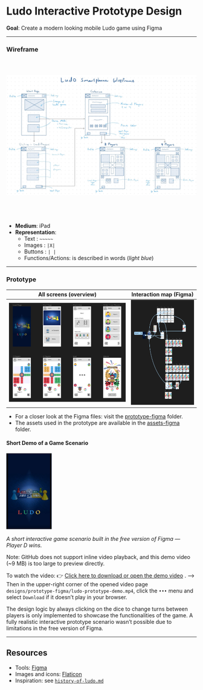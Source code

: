 # Ludo Interactive Prototype Design

**Goal**: Create a modern looking mobile Ludo game using Figma

---

### Wireframe
<div style="display: flex; justify-content: center; align-items: center;">
    <img src="../designs/sketches/ludo-prototype-wireframe.jpg" width="600" height="400" style="object-fit: contain;" alt="wireframe" />
</div>

<br>

- **Medium**: iPad
- **Representation**: 
  - Text : `~~~~~` 
  - Images : `|X|`
  - Buttons : `| |`
  - Functions/Actions: is described in words (*light blue*)

---  

### Prototype 
| All screens (overview) | Interaction map (Figma) |
| :---: | :---: |
| <img src="../designs/prototype-figma/ludo-prototype-all-pages.png" width="800" style="object-fit: contain;" alt="All prototype screens" /> | <img src="../designs/prototype-figma/ludo-prototype-interactive-map.png" width="360" style="object-fit: contain;" alt="Figma interaction map" /> |

- For a closer look at the Figma files: visit the [prototype-figma](/designs/prototype-figma/) folder.
- The assets used in the prototype are available in the [assets-figma](/resources/assets-figma/) folder.

#### Short Demo of a Game Scenario

<img src="../designs/prototype-figma/ludo-prototype-demo.jpeg" width="120" height="200" />

*A short interactive game scenario built in the free version of Figma — Player D wins.*

Note: GitHub does not support inline video playback, and this demo video (~9 MB) is too large to preview directly.

To watch the video: 👉 [Click here to download or open the demo video](../designs/prototype-figma/ludo-prototype-demo.mp4)
. --> Then in the upper-right corner of the opened video page `designs/prototype-figma/ludo-prototype-demo.mp4`, click the `•••` menu and select `Download` if it doesn’t play in your browser.
    
The design logic by always clicking on the dice to change turns between players is only implemented to showcase the functionalities of the game. A fully realistic interactive prototype scenario wasn’t possible due to limitations in the free version of Figma.

---

## Resources
- Tools: [Figma](https://www.figma.com/)
- Images and icons: [Flaticon](https://www.flaticon.com/free-icon/fireworks_7882857?related_id=7882857)
- Inspiration: see [`history-of-ludo.md`](./history-of-ludo.md)